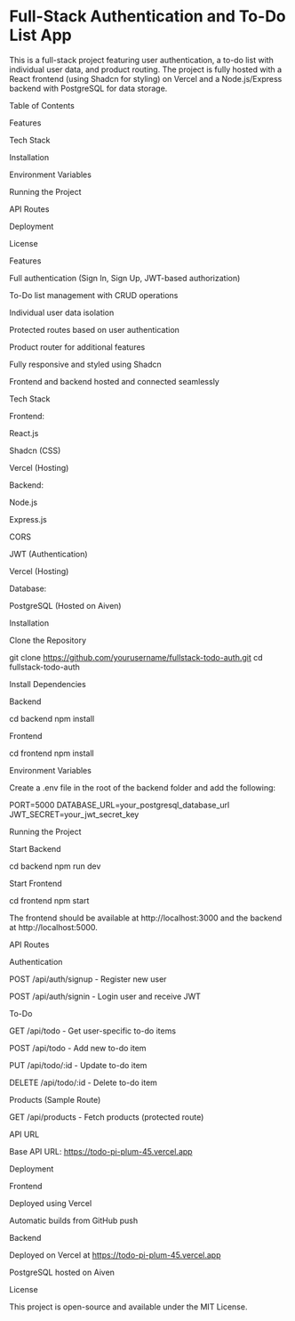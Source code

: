# Full-Stack Authentication and To-Do List App

This is a full-stack project featuring user authentication, a to-do list with individual user data, and product routing. The project is fully hosted with a React frontend (using Shadcn for styling) on Vercel and a Node.js/Express backend with PostgreSQL for data storage.

Table of Contents

Features

Tech Stack

Installation

Environment Variables

Running the Project

API Routes

Deployment

License

Features

Full authentication (Sign In, Sign Up, JWT-based authorization)

To-Do list management with CRUD operations

Individual user data isolation

Protected routes based on user authentication

Product router for additional features

Fully responsive and styled using Shadcn

Frontend and backend hosted and connected seamlessly

Tech Stack

Frontend:

React.js

Shadcn (CSS)

Vercel (Hosting)

Backend:

Node.js

Express.js

CORS

JWT (Authentication)

Vercel (Hosting)

Database:

PostgreSQL (Hosted on Aiven)

Installation

Clone the Repository

  git clone https://github.com/yourusername/fullstack-todo-auth.git
  cd fullstack-todo-auth

Install Dependencies

Backend

  cd backend
  npm install

Frontend

  cd frontend
  npm install

Environment Variables

Create a .env file in the root of the backend folder and add the following:

PORT=5000
DATABASE_URL=your_postgresql_database_url
JWT_SECRET=your_jwt_secret_key

Running the Project

Start Backend

  cd backend
  npm run dev

Start Frontend

  cd frontend
  npm start

The frontend should be available at http://localhost:3000 and the backend at http://localhost:5000.

API Routes

Authentication

POST /api/auth/signup - Register new user

POST /api/auth/signin - Login user and receive JWT

To-Do

GET /api/todo - Get user-specific to-do items

POST /api/todo - Add new to-do item

PUT /api/todo/:id - Update to-do item

DELETE /api/todo/:id - Delete to-do item

Products (Sample Route)

GET /api/products - Fetch products (protected route)

API URL

Base API URL: https://todo-pi-plum-45.vercel.app

Deployment

Frontend

Deployed using Vercel

Automatic builds from GitHub push

Backend

Deployed on Vercel at https://todo-pi-plum-45.vercel.app

PostgreSQL hosted on Aiven

License

This project is open-source and available under the MIT License.

